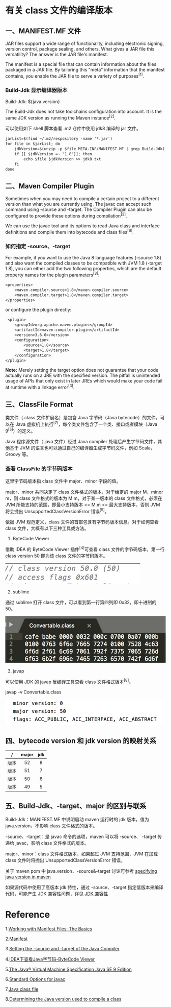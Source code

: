 # 有关 class 文件的编译版本

## 一、MANIFEST.MF 文件

JAR files support a wide range of functionality, including electronic signing, version control, package sealing, and others. What gives a JAR file this versatility? The answer is the JAR file's manifest.

The manifest is a special file that can contain information about the files packaged in a JAR file. By tailoring this "meta" information that the manifest contains, you enable the JAR file to serve a variety of purposes<sup>[1]</sup>.

### Build-Jdk 显示编译器版本

Build-Jdk: ${java.version}

The Build-Jdk does not take toolchains configuration into account. It is the same JDK version as running the Maven instance<sup>[2]</sup>.

可以使用如下 shell 脚本查看 .m2 仓库中使用 jdk8 编译的 jar 文件。

```
jarList=$(find ~/.m2/respository -name '*.jar')
for file in $jarList; do
    jdkVersion=$(unzip -p $file META-INF/MANIFEST.MF | grep Build-Jdk)
    if [[ $jdkVersion =~ "1.8"]]; then
        echo $file $jdkVersion >> jdk8.txt
    fi
done
```

## 二、Maven Compiler Plugin

Sometimes when you may need to compile a certain project to a different version than what you are currently using. The javac can accept such command using -source and -target. The Compiler Plugin can also be configured to provide these options during compilation<sup>[3]</sup>.

We can use the javac tool and its options to read Java class and interface definitions and compile them into bytecode and class files<sup>[6]</sup>.

### 如何指定 -source、-target

For example, if you want to use the Java 8 language features (-source 1.8) and also want the compiled classes to be compatible with JVM 1.8 (-target 1.8), you can either add the two following properties, which are the default property names for the plugin parameters<sup>[3]</sup>:

```
<properties>
    <maven.compiler.source>1.8</maven.compiler.source>
    <maven.compiler.target>1.8</maven.compiler.target>
</properties>
```
or configure the plugin directly:

```
 <plugin>
    <groupId>org.apache.maven.plugins</groupId>
    <artifactId>maven-compiler-plugin</artifactId>
    <version>3.6.0</version>
    <configuration>
        <source>1.8</source>
        <target>1.8</target>
    </configuration>
</plugin>
```

 **Note:** Merely setting the target option does not guarantee that your code actually runs on a JRE with the specified version. The pitfall is unintended usage of APIs that only exist in later JREs which would make your code fail at runtime with a linkage error<sup>[3]</sup>. 

## 三、ClassFile Format

类文件（.class 文件扩展名）是包含 Java 字节码（Java bytecode）的文件，可以在 Java 虚拟机上执行<sup>[7]</sup>，每个类文件包含了一个类、接口或者模块（Java 9<sup>[5]</sup>）的定义。

Java 程序源文件（.java 文件）经过 Java compiler 处理后产生字节码文件，其他基于 JVM 的语言也可以通过自己的编译器生成字节码文件，例如 Scala，Groovy 等。

### 查看 ClassFile 的字节码版本

这里字节码版本指 class 文件中 major、minor 字段的值。

major、minor 共同决定了 class 文件格式的版本，对于给定的 major M，minor m，则 class 文件格式的版本为 M.m，对于某一版本的 class 文件格式，必须在 JVM 所能支持的范围，即最小支持版本 <= M.m <= 最大支持版本，否则 JVM 将会抛出 UnsupportedClassVersionError 错误<sup>[5]</sup>。

依据 JVM 规范定义，class 文件的首部包含有字节码版本信息。对于如何查看 class 文件，大概有以下三种工具或方法。

1. ByteCode Viewer

借助 IDEA 的 ByteCode Viewer 插件<sup>[4]</sup>可查看 class 文件的字节码版本，第一行 class version 50 即为该 class 文件的字节码版本。

![decompile](images/decompile.jpg)

2. sublime

通过 sublime 打开 class 文件，可以看到第一行第四列即 0x32，即十进制的 50。

![bytecode](images/bytecode.jpg)

3. javap

可以使用 JDK 的 javap 反编译工具查看 class 文件格式版本<sup>[8]</sup>。

javap -v Convertable.class

![javap](images/javap_v.jpg)

## 四、bytecode version 和 jdk version 的映射关系

| /    |  major | jdk  |
| :--: |  :--:  | :--: |
| 版本  |  52    |  8  |
| 版本  |  51    |  7  |
| 版本  |  50    |  6  |
| 版本  |  49    |  5  |

## 五、Build-Jdk、-target、major 的区别与联系

Build-Jdk：MANIFEST.MF 中说明启动 maven 运行时的 jdk 版本，值为 java.version，不影响 class 文件格式的版本。

-source、-target：是 javac 命令的选项，maven 可以将 -source、 -target 传递给 javac，影响 class 文件格式的版本。

major、minor：class 文件格式版本，如果超过 JVM 支持范围，JVM 在加载 class 文件时将抛出 UnsupportedClassVersionError 错误。

关于 maven pom 中 java.version、-source&-target 讨论可参考 [specifying java version in maven](https://stackoverflow.com/questions/38882080/specifying-java-version-in-maven-differences-between-properties-and-compiler-p)

如果源代码中使用了高版本 jdk 特性，通过 -source、-target 指定低版本来编译代码，可能产生 JDK 兼容性问题，详见 [JDK 兼容性](./JDK-Compatibility.md)

# Reference

1.[Working with Manifest Files: The Basics](https://docs.oracle.com/javase/tutorial/deployment/jar/manifestindex.html)

2.[Manifest](http://maven.apache.org/shared/maven-archiver/examples/manifest.html)

3.[Setting the -source and -target of the Java Compiler](http://maven.apache.org/plugins/maven-compiler-plugin/examples/set-compiler-source-and-target.html)

4.[IDEA下查看Java字节码-ByteCode Viewer](https://www.jianshu.com/p/b87f7e564c98)

5.[The Java® Virtual Machine Specification Java SE 9 Edition](https://docs.oracle.com/javase/specs/jvms/se9/jvms9.pdf)

6.[Standard Options for javac](https://docs.oracle.com/javase/9/tools/javac.htm#GUID-AEEC9F07-CB49-4E96-8BC7-BCC2C7F725C9__STANDARDOPTIONSFORJAVAC-7D3D9CC2)

7.[Java class file](https://en.wikipedia.org/wiki/Java_class_file)

8.[Determining the Java version used to compile a class](https://fabianlee.org/2018/01/19/java-determining-the-java-version-used-to-compile-a-class-class-file-has-the-wrong-version/)